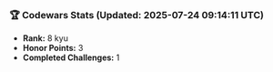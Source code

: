 ### 🏆 Codewars Stats (Updated: 2025-07-24 09:14:11 UTC)

- **Rank:** 8 kyu
- **Honor Points:** 3
- **Completed Challenges:** 1

